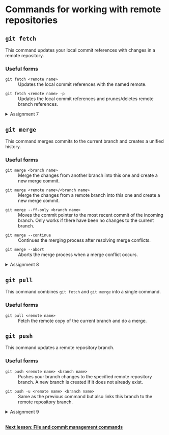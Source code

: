 # Commands for working with remote repositories

## `git fetch`

This command updates your local commit references with changes in a remote repository.

### Useful forms

<dl>
  <dt><code>git fetch &lt;remote name&gt;</code></dt>
  <dd>Updates the local commit references with the named remote.</dd>
</dl>

<dl>
  <dt><code>git fetch &lt;remote name&gt; -p</code></dt>
  <dd>Updates the local commit references and prunes/deletes remote branch references.</dd>
</dl>

<details>
  <summary>Assignment 7</summary>
  <p>Get the most recent changes from this repository.</p>
</details>

## `git merge`

This command merges commits to the current branch and creates a unified history.

### Useful forms

<dl>
  <dt><code>git merge &lt;branch name&gt;</code></dt>
  <dd>Merge the changes from another branch into this one and create a new merge commit.</dd>
</dl>

<dl>
  <dt><code>git merge &lt;remote name&gt;/&lt;branch name&gt;</code></dt>
  <dd>Merge the changes from a remote branch into this one and create a new merge commit.</dd>
</dl>

<dl>
  <dt><code>git merge --ff-only &lt;branch name&gt;</code></dt>
  <dd>Moves the commit pointer to the most recent commit of the incoming branch. Only works if there have been no changes to the current branch.</dd>
</dl>

<dl>
  <dt><code>git merge --continue</code></dt>
  <dd>Continues the merging process after resolving merge conflicts.</dd>
</dl>

<dl>
  <dt><code>git merge --abort</code></dt>
  <dd>Aborts the merge process when a merge conflict occurs.</dd>
</dl>

<details>
  <summary>Assignment 8</summary> 
  <p>Merge the new <code>sequence-edit</code> branch from this repository into your current branch and resolve the merge conflicts.</p>
</details>

## `git pull`

This command combines `git fetch` and `git merge` into a single command.

### Useful forms

<dl>
  <dt><code>git pull &lt;remote name&gt;</code></dt>
  <dd>Fetch the remote copy of the current branch and do a merge.</dd>
</dl>

## `git push`

This command updates a remote repository branch.

### Useful forms

<dl>
  <dt><code>git push &lt;remote name&gt; &lt;branch name&gt;</code></dt>
  <dd>Pushes your branch changes to the specified remote repository branch. A new branch is created if it does not already exist.</dd>
</dl>

<dl>
  <dt><code>git push -u &lt;remote name&gt; &lt;branch name&gt;</code></dt>
  <dd>Same as the previous command but also links this branch to the remote repository branch.</dd>
</dl>

<details>
  <summary>Assignment 9</summary> 
  <ul>
    <li>Create a new branch called <code>add-new-file</code> off the <code>master</code> branch.</li>
    <li>Add the untracked <code>new-file.md</code> file to the stage and commit.</li>
    <li>Push this new branch to your remote repository and link the remote branch to your local branch.</li>
  </ul>
</details>

<br/>

**[Next lesson: File and commit management commands](file-and-commit-management.md)**
